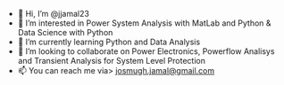 - 👋 Hi, I’m @jjamal23
- 👀 I’m interested in Power System Analysis with MatLab and Python & Data Science with Python
- 🌱 I’m currently learning Python and Data Analysis
- 💞️ I’m looking to collaborate on Power Electronics, Powerflow Analisys and Transient Analysis for System Level Protection
- 📫 You can reach me via> josmugh.jamal@gmail.com

<!---
jjamal23/jjamal23 is a ✨ special ✨ repository because its `README.md` (this file) appears on your GitHub profile.
You can click the Preview link to take a look at your changes.
--->
